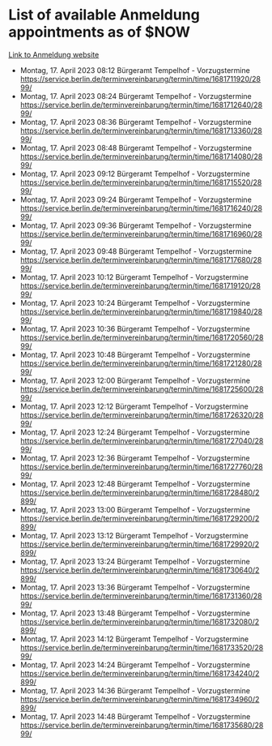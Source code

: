 # List of available Anmeldung appointments as of $NOW
[Link to Anmeldung website](https://service.berlin.de/terminvereinbarung/termin/tag.php?termin=1&anliegen[]=120686&dienstleisterlist=122210,122217,327316,122219,327312,122227,327314,122231,327346,122243,327348,122254,122252,329742,122260,329745,122262,329748,122271,327278,122273,327274,122277,327276,330436,122280,327294,122282,327290,122284,327292,122291,327270,122285,327266,122286,327264,122296,327268,150230,329760,122297,327286,122294,327284,122312,329763,122314,329775,122304,327330,122311,327334,122309,327332,317869,122281,327352,122279,329772,122283,122276,327324,122274,327326,122267,329766,122246,327318,122251,327320,122257,327322,122208,327298,122226,327300&herkunft=http%3A%2F%2Fservice.berlin.de%2Fdienstleistung%2F120686%2F)
- Montag, 17. April 2023 08:12 Bürgeramt Tempelhof - Vorzugstermine https://service.berlin.de/terminvereinbarung/termin/time/1681711920/2899/
- Montag, 17. April 2023 08:24 Bürgeramt Tempelhof - Vorzugstermine https://service.berlin.de/terminvereinbarung/termin/time/1681712640/2899/
- Montag, 17. April 2023 08:36 Bürgeramt Tempelhof - Vorzugstermine https://service.berlin.de/terminvereinbarung/termin/time/1681713360/2899/
- Montag, 17. April 2023 08:48 Bürgeramt Tempelhof - Vorzugstermine https://service.berlin.de/terminvereinbarung/termin/time/1681714080/2899/
- Montag, 17. April 2023 09:12 Bürgeramt Tempelhof - Vorzugstermine https://service.berlin.de/terminvereinbarung/termin/time/1681715520/2899/
- Montag, 17. April 2023 09:24 Bürgeramt Tempelhof - Vorzugstermine https://service.berlin.de/terminvereinbarung/termin/time/1681716240/2899/
- Montag, 17. April 2023 09:36 Bürgeramt Tempelhof - Vorzugstermine https://service.berlin.de/terminvereinbarung/termin/time/1681716960/2899/
- Montag, 17. April 2023 09:48 Bürgeramt Tempelhof - Vorzugstermine https://service.berlin.de/terminvereinbarung/termin/time/1681717680/2899/
- Montag, 17. April 2023 10:12 Bürgeramt Tempelhof - Vorzugstermine https://service.berlin.de/terminvereinbarung/termin/time/1681719120/2899/
- Montag, 17. April 2023 10:24 Bürgeramt Tempelhof - Vorzugstermine https://service.berlin.de/terminvereinbarung/termin/time/1681719840/2899/
- Montag, 17. April 2023 10:36 Bürgeramt Tempelhof - Vorzugstermine https://service.berlin.de/terminvereinbarung/termin/time/1681720560/2899/
- Montag, 17. April 2023 10:48 Bürgeramt Tempelhof - Vorzugstermine https://service.berlin.de/terminvereinbarung/termin/time/1681721280/2899/
- Montag, 17. April 2023 12:00 Bürgeramt Tempelhof - Vorzugstermine https://service.berlin.de/terminvereinbarung/termin/time/1681725600/2899/
- Montag, 17. April 2023 12:12 Bürgeramt Tempelhof - Vorzugstermine https://service.berlin.de/terminvereinbarung/termin/time/1681726320/2899/
- Montag, 17. April 2023 12:24 Bürgeramt Tempelhof - Vorzugstermine https://service.berlin.de/terminvereinbarung/termin/time/1681727040/2899/
- Montag, 17. April 2023 12:36 Bürgeramt Tempelhof - Vorzugstermine https://service.berlin.de/terminvereinbarung/termin/time/1681727760/2899/
- Montag, 17. April 2023 12:48 Bürgeramt Tempelhof - Vorzugstermine https://service.berlin.de/terminvereinbarung/termin/time/1681728480/2899/
- Montag, 17. April 2023 13:00 Bürgeramt Tempelhof - Vorzugstermine https://service.berlin.de/terminvereinbarung/termin/time/1681729200/2899/
- Montag, 17. April 2023 13:12 Bürgeramt Tempelhof - Vorzugstermine https://service.berlin.de/terminvereinbarung/termin/time/1681729920/2899/
- Montag, 17. April 2023 13:24 Bürgeramt Tempelhof - Vorzugstermine https://service.berlin.de/terminvereinbarung/termin/time/1681730640/2899/
- Montag, 17. April 2023 13:36 Bürgeramt Tempelhof - Vorzugstermine https://service.berlin.de/terminvereinbarung/termin/time/1681731360/2899/
- Montag, 17. April 2023 13:48 Bürgeramt Tempelhof - Vorzugstermine https://service.berlin.de/terminvereinbarung/termin/time/1681732080/2899/
- Montag, 17. April 2023 14:12 Bürgeramt Tempelhof - Vorzugstermine https://service.berlin.de/terminvereinbarung/termin/time/1681733520/2899/
- Montag, 17. April 2023 14:24 Bürgeramt Tempelhof - Vorzugstermine https://service.berlin.de/terminvereinbarung/termin/time/1681734240/2899/
- Montag, 17. April 2023 14:36 Bürgeramt Tempelhof - Vorzugstermine https://service.berlin.de/terminvereinbarung/termin/time/1681734960/2899/
- Montag, 17. April 2023 14:48 Bürgeramt Tempelhof - Vorzugstermine https://service.berlin.de/terminvereinbarung/termin/time/1681735680/2899/
